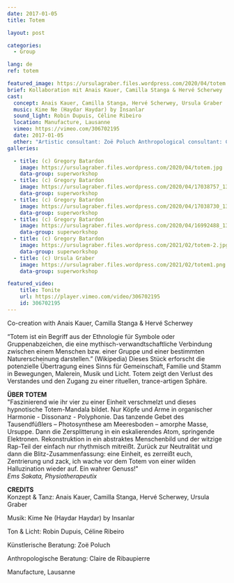 ```yaml
---
date: 2017-01-05
title: Totem

layout: post

categories:
  - Group

lang: de
ref: totem

featured_image: https://ursulagraber.files.wordpress.com/2020/04/totem.jpg?w=500&fit=crop
brief: Kollaboration mit Anais Kauer, Camilla Stanga & Hervé Scherwey
cast:
  concept: Anais Kauer, Camilla Stanga, Hervé Scherwey, Ursula Graber
  music: Kime Ne (Haydar Haydar) by Insanlar
  sound_light: Robin Dupuis, Céline Ribeiro
  location: Manufacture, Lausanne
  vimeo: https://vimeo.com/306702195
  date: 2017-01-05
  other: "Artistic consultant: Zoë Poluch Anthropological consultant: Claire de Ribaupierre"
galleries:

  - title: (c) Gregory Batardon
    image: https://ursulagraber.files.wordpress.com/2020/04/totem.jpg
    data-group: superworkshop
  - title: (c) Gregory Batardon
    image: https://ursulagraber.files.wordpress.com/2020/04/17038757_1309926282406530_5896639958045333217_o.jpg
    data-group: superworkshop
  - title: (c) Gregory Batardon
    image: https://ursulagraber.files.wordpress.com/2020/04/17038730_1309926322406526_3742290833211252186_o.jpg
    data-group: superworkshop
  - title: (c) Gregory Batardon
    image: https://ursulagraber.files.wordpress.com/2020/04/16992488_1309926459073179_8615874270323999413_o.jpg
    data-group: superworkshop
  - title: (c) Gregory Batardon
    image: https://ursulagraber.files.wordpress.com/2021/02/totem-2.jpg
    data-group: superworkshop
  - title: (c) Ursula Graber
    image: https://ursulagraber.files.wordpress.com/2021/02/totem1.png
    data-group: superworkshop

featured_video:
    title: Tonite
    url: https://player.vimeo.com/video/306702195
    id: 306702195
---
```



<!-- [![Totem](https://i.vimeocdn.com/video/746500438_640.jpg)](https://player.vimeo.com/video/306702195) -->

Co-creation with Anais Kauer, Camilla Stanga & Hervé Scherwey

“Totem ist ein Begriff aus der Ethnologie für Symbole oder Gruppenabzeichen, die eine mythisch-verwandtschaftliche Verbindung zwischen einem Menschen bzw. einer Gruppe und einer bestimmten Naturerscheinung darstellen.” (Wikipedia)
Dieses Stück erforscht die potenzielle Übertragung eines Sinns für Gemeinschaft, Familie und Stamm in Bewegungen, Malerein, Musik und Licht. Totem zeigt den Verlust des Verstandes und den Zugang zu einer rituellen, trance-artigen Sphäre.

<!--plop-->

**ÜBER TOTEM**
<br>
"Faszinierend wie ihr vier zu einer Einheit verschmelzt und dieses hypnotische Totem-Mandala bildet. Nur Köpfe und Arme in organischer Harmonie - Dissonanz - Polyphonie. Das tanzende Gebet des Tausendfüßlers – Photosynthese am Meeresboden – amorphe Masse, Ursuppe. Dann die Zersplitterung in ein eskalierendes Atom, springende Elektronen. Rekonstruktion in ein abstraktes Menschenbild und der witzige Rap-Teil der einfach nur rhythmisch mitreißt. Zurück zur Neutralität und dann die Blitz-Zusammenfassung: eine Einheit, es zerreißt euch, Zentrierung und zack, ich wache vor dem Totem von einer wilden Halluzination wieder auf. Ein wahrer Genuss!"
<br>
<i>Ems Sakata, Physiotherapeutix</i>



**CREDITS**
<br>
Konzept & Tanz: Anais Kauer, Camilla Stanga, Hervé Scherwey, Ursula Graber

Musik: Kime Ne (Haydar Haydar) by Insanlar

Ton & Licht: Robin Dupuis, Céline Ribeiro

Künstlerische Beratung: Zoë Poluch

Anthropologische Beratung: Claire de Ribaupierre

Manufacture, Lausanne
